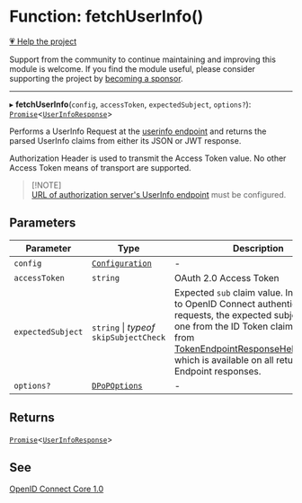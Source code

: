 # Function: fetchUserInfo()

[💗 Help the project](https://github.com/sponsors/panva)

Support from the community to continue maintaining and improving this module is welcome. If you find the module useful, please consider supporting the project by [becoming a sponsor](https://github.com/sponsors/panva).

***

▸ **fetchUserInfo**(`config`, `accessToken`, `expectedSubject`, `options?`): [`Promise`](https://developer.mozilla.org/docs/Web/JavaScript/Reference/Global_Objects/Promise)\<[`UserInfoResponse`](../interfaces/UserInfoResponse.md)\>

Performs a UserInfo Request at the
[userinfo endpoint](../interfaces/ServerMetadata.md#userinfo_endpoint) and returns the
parsed UserInfo claims from either its JSON or JWT response.

Authorization Header is used to transmit the Access Token value. No other
Access Token means of transport are supported.

> [!NOTE]\
> [URL of authorization server's UserInfo endpoint](../interfaces/ServerMetadata.md#userinfo_endpoint)
> must be configured.

## Parameters

| Parameter | Type | Description |
| ------ | ------ | ------ |
| `config` | [`Configuration`](../classes/Configuration.md) | - |
| `accessToken` | `string` | OAuth 2.0 Access Token |
| `expectedSubject` | `string` \| *typeof* `skipSubjectCheck` | Expected `sub` claim value. In response to OpenID Connect authentication requests, the expected subject is the one from the ID Token claims retrieved from [TokenEndpointResponseHelpers.claims](../interfaces/TokenEndpointResponseHelpers.md#claims) which is available on all returned Token Endpoint responses. |
| `options?` | [`DPoPOptions`](../interfaces/DPoPOptions.md) | - |

## Returns

[`Promise`](https://developer.mozilla.org/docs/Web/JavaScript/Reference/Global_Objects/Promise)\<[`UserInfoResponse`](../interfaces/UserInfoResponse.md)\>

## See

[OpenID Connect Core 1.0](https://openid.net/specs/openid-connect-core-1_0-errata2.html#UserInfo)

